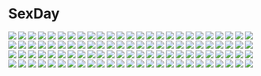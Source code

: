 # SexDay
![](https://konachan.com/jpeg/c4315ad5a03cff7beff354a82053df9e/Konachan.com%20-%20121011%20game_cg%20leila_reginrave%20tel-o%20tentacle_lord.jpg)
![](https://konachan.com/image/7521aad8e16b03a707e390ae4de5f970/Konachan.com%20-%2019277%20blue%20braids%20hat%20maria-sama_ga_miteru%20shimazu_yoshino%20shingo_%28missing_link%29.jpg)
![](https://konachan.com/jpeg/13435b174b26fafb7fa1609db56c6677/Konachan.com%20-%20242903%20black_hair%20bunko_%28fumimatsu%29%20cape%20chain%20fate_grand_order%20fate_%28series%29%20gloves%20hat%20long_hair%20nobunaga_oda_%28fate%29%20red_eyes.jpg)
![](https://konachan.com/image/f69312293f2b50351559dfbfd9035345/Konachan.com%20-%20158199%20cilou%20close%20flowers%20ichihara_yuuko%20long_hair%20red_eyes%20vector%20watermark%20white%20white_hair%20xxxholic.jpg)
![](https://konachan.com/image/250ea2164597494b514423e8a718f841/Konachan.com%20-%2038008%20amane_misa%20death_note%20food%20fruit%20signed%20strawberry%20vector.jpg)
![](https://konachan.com/jpeg/1bd2a6deef3292295c369fe5168e576c/Konachan.com%20-%20205730%207zu7%20ass%20bikini%20blush%20green_eyes%20idolmaster%20idolmaster_million_live%21%20long_hair%20mochizuki_anna%20swimsuit.jpg)
![](https://konachan.com/image/acb76e33e9975d425ca269b5ec1be46e/Konachan.com%20-%2041867%20blue%20luminous_arc%20pollon.jpg)
![](https://konachan.com/image/550f95dac9373c8c178800fba38f2e4b/Konachan.com%20-%20108092%20blush%20braids%20brown_hair%20game_cg%20green_eyes%20hinoue_itaru%20kanbe_kotori%20long_hair%20nude%20rewrite%20wet.jpg)
![](https://konachan.com/image/5c0bbe9ffc5d96b2c6963ca7c6c9c23f/Konachan.com%20-%20199077%202girls%20black_hair%20gloves%20long_hair%20magic%20original%20pixiv_fantasia%20red_eyes%20red_hair%20swd3e2%20sword%20weapon.jpg)
![](https://konachan.com/image/5de42994a43b7e11a1990b96456803d7/Konachan.com%20-%2035586%20tagme.jpg)
![](https://konachan.com/image/37f06f0508dcd3dcd217a9563908d6db/Konachan.com%20-%20115801%20animal_ears%20bed%20brown_eyes%20brown_hair%20foxgirl%20long_hair%20nejime%20ooka_miko%20pantyhose%20skirt%20tagme%20tail%20utau.jpg)
![](https://konachan.com/jpeg/75ba43aa622b73f3707154cf7f5410dd/Konachan.com%20-%20248370%20barefoot%20black_hair%20blush%20bubbles%20long_hair%20moyon%20original%20pink_eyes%20school_uniform%20skirt%20water%20wet.jpg)
![](https://konachan.com/jpeg/b26bc159fb427ed72498e783e3c5ebdf/Konachan.com%20-%20202516%20apron%20braids%20breasts%20cleavage%20drink%20drums%20food%20glasses%20group%20guitar%20hat%20headband%20horns%20long_hair%20maid%20mask%20ponytail%20red_eyes%20signed%20skirt%20uniform.jpg)
![](https://konachan.com/jpeg/bf1138361e409135cee0f59c9ff2b5c0/Konachan.com%20-%20246847%20apron%20aqua_eyes%20ass%20black_hair%20blush%20breasts%20cropped%20eromanga-sensei%20naked_apron%20nipples%20nude%20shirono_jin%20takasago_tomoe%20white.jpg)
![](https://konachan.com/image/cfbf4d90a7755f7fbdec2e3351d5b17c/Konachan.com%20-%2087986%20aqua_eyes%20blonde_hair%20headphones%20kagamine_len%20kagamine_rin%20katana%20male%20seiju_natsumegu%20short_hair%20sword%20vocaloid%20weapon.jpg)
![](https://konachan.com/image/11e9a242d6d21ed104287395d9aedba7/Konachan.com%20-%20239402%20black_hair%20blue%20breasts%20brown_eyes%20building%20choker%20cleavage%20clouds%20dress%20forest%20long_hair%20moon%20night%20no_bra%20original%20ponytail%20scenic%20tree%20youbou.jpg)
![](https://konachan.com/image/64a073b54deaff58da1b6755e5465c1c/Konachan.com%20-%2042956%20butterfly%20enma_ai%20japanese_clothes%20jigoku_shoujo%20mikage_yuzuki%20oka_mariko%20red_eyes.jpg)
![](https://konachan.com/image/436f88ea2110d9d34244acf6c45a53e3/Konachan.com%20-%2030044%20nagomi.jpg)
![](https://konachan.com/jpeg/8988628ed5449eba9756b74e47122111/Konachan.com%20-%20133253%20hakurei_reimu%20japanese_clothes%20kirisame_marisa%20long_hair%20magic%20maryquant%20miko%20ofuda%20tagme%20touhou%20witch.jpg)
![](https://konachan.com/image/517055cad1187d484264892809663e0b/Konachan.com%20-%2021505%20hakurei_reimu%20japanese_clothes%20miko%20touhou.jpg)
![](https://konachan.com/image/82f94bffe783bafd9697dfcf222e6705/Konachan.com%20-%2034939%20ikkitousen.jpg)
![](https://konachan.com/image/703a79250b17972233c9bbe33ab34342/Konachan.com%20-%20129072%20araragi_karen%20bicycle%20fire%20jpeg_artifacts%20monochrome%20monogatari_%28series%29%20nisemonogatari%20ponytail%20zaxzero.jpg)
![](https://konachan.com/jpeg/eb353ca9694827c35b64dd4c2ae2ce61/Konachan.com%20-%20274795%20black_hair%20blush%20bow%20breasts%20choker%20cleavage%20clouds%20dress%20gray_eyes%20long_hair%20naomi_%28fantasia%29%20original%20ribbons%20sky%20summer_dress%20waifu2x.jpg)
![](https://konachan.com/image/d948c465352981173378f44994c8773d/Konachan.com%20-%20296833%20cynd%20male%20mary_%28pokemon%29%20masaru_%28pokemon%29%20morpeko%20pokemon%20rookidee%20yamper.jpg)
![](https://konachan.com/image/98334ba2899f2bdd772bba546adbb1bd/Konachan.com%20-%20291124%20animal_ears%20fate_grand_order%20fate_%28series%29%20foxgirl%20mingakk%20pink_hair%20signed%20tail%20tamamo_no_mae_%28fate%29%20wedding_attire%20yellow_eyes.jpg)
![](https://konachan.com/jpeg/8744fbdfc76da0bdd81d4c9e70777880/Konachan.com%20-%20111871%20axanael%20game_cg%20sakura_%28axanael%29%20transparent.jpg)
![](https://konachan.com/image/7557d3ec39c7bb9a12e040365aabd43a/Konachan.com%20-%20114925%20animal_ears%20blonde_hair%20blue_eyes%20catgirl%20long_hair%20seeu%20thighhighs%20vocaloid.jpg)
![](https://konachan.com/image/926092454845726012a9dcf7b309ef61/Konachan.com%20-%2043474%20onozuka_komachi%20scythe%20touhou%20weapon.jpg)
![](https://konachan.com/image/d831d9c4743f705df63047cabf8a86db/Konachan.com%20-%2058830%20animal%20cat%20k-on%21%20nakano_azusa.jpg)
![](https://konachan.com/jpeg/8783a1f44daa4662b252884afbb275a3/Konachan.com%20-%20111126%20blue_eyes%20blush%20close%20favorite%20game_cg%20green_hair%20gt%20irotoridori_no_sekai%20short_hair%20thighhighs%20toumine_tsukasa.jpg)
![](https://konachan.com/image/9fbddf3e6395fc1d10be643a6dc67c71/Konachan.com%20-%2010779%20original%20tagme.jpg)
![](https://konachan.com/image/6750c7e5c277f3ae3f8f99e8931d230c/Konachan.com%20-%2088077%20blue_eyes%20blush%20bow%20braids%20breasts%20choker%20cleavage%20cosplay%20dress%20flowers%20gray_hair%20long_hair%20maid%20red_eyes%20red_hair%20touhou%20vampire%20wings%20wink.jpg)
![](https://konachan.com/image/b92e5989d8614c1c40ea5b2f0cab65ac/Konachan.com%20-%20194003%202girls%20blonde_hair%20japanese_clothes%20kimono%20soul_calibur%20tagme.jpg)
![](https://konachan.com/image/18aff49f44459e9a032cd648bbf18b9e/Konachan.com%20-%209014%20kanon%20minase_nayuki.jpg)
![](https://konachan.com/image/b82d5db70307fc37d7a5de24ef24db93/Konachan.com%20-%20275914%20christmas%20group%20idolmaster%20idolmaster_shiny_colors%20mitsumine_yuika%20shirase_sakuya%20tagme_%28artist%29%20tanaka_mamimi%20tsukioka_kogane%20yuukoku_kiriko.jpg)
![](https://konachan.com/image/ad40dc8c562de02689ad2b97d73ba642/Konachan.com%20-%2090138%20kousaki_rui%20long_hair%20original.jpg)
![](https://konachan.com/jpeg/a1314e4c44f5b7133b3dbc5ea75b91ef/Konachan.com%20-%2069595%20bikini%20game_cg%20hachikazuki_chizuru%20harukazedori_ni_tomarigi_wo_2nd_story%20navel%20skyfish%20swimsuit.jpg)
![](https://konachan.com/image/db6da9bdb3633b5ec4b55e33f2dd2273/Konachan.com%20-%2076837%20angel_beats%21%20bondage%20bra%20gray_hair%20kneehighs%20long_hair%20tachibana_kanade%20underwear%20wings%20yellow_eyes.jpg)
![](https://konachan.com/image/7999edd3ce6e0d6cfcba6eb20e19cad4/Konachan.com%20-%20114796%20all_male%20bandage%20black_eyes%20black_hair%20male%20nude%20papillon10%20trap.jpg)
![](https://konachan.com/image/daef4132935625fad695cb83362ca039/Konachan.com%20-%20207479%20anus%20ass%20ass_grab%20black_hair%20blue_eyes%20cropped%20hestia_%28danmachi%29%20long_hair%20lucknight%20pussy%20twintails%20uncensored.jpg)
![](https://konachan.com/image/a93749e43420ad21e4eafd46fd1c9fcb/Konachan.com%20-%20182414%20all_male%20clouds%20male%20mask%20naruto%20scarlet97%20sky%20uchiha_sasuke%20water.jpg)
![](https://konachan.com/image/672d259895e3e1f0ac17bb1e29bec5a9/Konachan.com%20-%20163691%20animal%20black_eyes%20brown_hair%20clouds%20dog%20food%20grass%20hazakura_sairento%20kneehighs%20motorcycle%20original%20school_uniform%20short_hair%20skirt%20sky%20water.jpg)
![](https://konachan.com/jpeg/a493a51bb5bf7754a129bca1c41c6b84/Konachan.com%20-%20205265%202girls%20eila_ilmatar_juutilainen%20long_hair%20sanya_v_litvyak%20scarf%20short_hair%20soe%20strike_witches.jpg)
![](https://konachan.com/image/e8279fb1533f65c2fae20d31827dd985/Konachan.com%20-%207235%20apron%20blue_eyes%20blue_hair%20bow%20headband%20maid%20panties%20ribbons%20short_hair%20sofiace_raphonitte%20underwear%20wiz_anniversary%20wristwear.jpg)
![](https://konachan.com/jpeg/c2adb25137f1230a8ed2de94f00d4b6c/Konachan.com%20-%20305174%20ass%20blue_eyes%20blush%20book%20braids%20couch%20crown%20dress%20eyepatch%20fang%20garter%20glasses%20gloves%20kaerunoko%20long_hair%20navel%20original%20red_eyes%20skirt%20tail.jpg)
![](https://konachan.com/jpeg/430c15932ba8a1e976961f43e5b63aca/Konachan.com%20-%2099167%20akemi_homura%20braids%20crying%20glasses%20group%20kaname_madoka%20long_hair%20mahou_shoujo_madoka_magica%20miki_sayaka%20sakura_kyouko%20short_hair%20tears%20tomoe_mami.jpg)
![](https://konachan.com/image/f265dca9b02d934bf5cc7efbd89b917b/Konachan.com%20-%20174336%20blue_hair%20bow%20building%20gaku1096%20halloween%20hat%20hatsune_miku%20hoodie%20long_hair%20purple_hair%20thighhighs%20tie%20twintails%20vocaloid%20voiceroid%20witch_hat.jpg)
![](https://konachan.com/jpeg/e044ae736432a5a8522d1c75fd156e05/Konachan.com%20-%20235227%20blue_eyes%20blue_hair%20blush%20bra%20breasts%20cleavage%20gloves%20headdress%20long_hair%20maken-ki%21%20navel%20necklace%20nijou_aki%20panties%20underboob%20underwear%20wet.jpg)
![](https://konachan.com/image/bb28893c279b4e84200f0de0efdf4bed/Konachan.com%20-%2039078%20bikini%20kurugaya_yuiko%20little_busters%21%20sky%20swimsuit.jpg)
![](https://konachan.com/image/df5a3d472e88bb187e0805783fbd03c9/Konachan.com%20-%20252574%20beach%20black_hair%20close%20flyable_heart%20long_hair%20shirasagi_mayuri%20tagme_%28artist%29%20water%20watermark.jpg)
![](https://konachan.com/jpeg/d825f542eb592eded161e15b07448455/Konachan.com%20-%2071502%20chrome_shelled_regios%20felli_loss%20layfon_alseif%20transparent%20vector.jpg)
![](https://konachan.com/image/7af923bbe6d4b5b0e2ebed20f304d552/Konachan.com%20-%2048910%202girls%20flandre_scarlet%20remilia_scarlet%20takaharu%20touhou%20vampire.jpg)
![](https://konachan.com/image/5faf68fa270b1c5acc106409ee7e51c8/Konachan.com%20-%20151284%20blonde_hair%20blue_eyes%20original%20sky%20snow%20stars%20tokumaro.jpg)
![](https://konachan.com/image/dce1a7976e1eacc6aad9fe0d2f6aff3f/Konachan.com%20-%20130642%20animal_ears%20blush%20ketsushi%20mousegirl%20nazrin%20penis%20red_eyes%20touhou%20uncensored.jpg)
![](https://konachan.com/image/8e4e3c03feea919b10a3a0ba92e73370/Konachan.com%20-%2069061%20dark%20dress%20red_eyes%20rino%20sky%20snow%20stars%20white%20white_clarity%20white_hair.jpg)
![](https://konachan.com/jpeg/663209cb3c0c64d3bb775a5efe024c8e/Konachan.com%20-%20169704%20blue_eyes%20blush%20breasts%20brown_hair%20censored%20frill%20game_cg%20koizumi_amane%20long_hair%20nipples%20pussy%20sirosaki_yuuri%20spread_legs%20wet.jpg)
![](https://konachan.com/jpeg/6534a2239c5744efd7a881dd88dd727f/Konachan.com%20-%20301179%20bed%20blue_eyes%20breasts%20cleavage%20dress%20honkai_impact%20jing_dian_da_mo_dao%20long_hair%20purple_hair%20raiden_mei%20waifu2x.jpg)
![](https://konachan.com/image/e5c0b26fe11a86184afe7c31356feda9/Konachan.com%20-%20227944%20aliasing%20anthropomorphism%20aqua_eyes%20blush%20breasts%20brown_hair%20cleavage%20headband%20japanese_clothes%20long_hair%20male%20nipple_slip%20nipples%20undressing.jpg)
![](https://konachan.com/image/86f9c93476db552063dd04aa26ec55fc/Konachan.com%20-%2056588%20animal_ears%20bikini%20blonde_hair%20happy_core%20kinoshita_ichi%20loli%20long_hair%20swimsuit.jpg)
![](https://konachan.com/image/d72f269d19ad270e48c5074ea3f8b586/Konachan.com%20-%20115374%202c%3Dgalore%20amane_suzuha%20black_hair%20braids%20brown_eyes%20brown_hair%20drink%20green_eyes%20male%20okabe_rintarou%20short_hair%20steins%3Bgate%20translation_request.jpg)
![](https://konachan.com/jpeg/6465432cd945f72e70f26a01425250b3/Konachan.com%20-%20289553%20animal_ears%20blonde_hair%20blue%20blush%20breasts%20cleavage%20cropped%20haruyuki_%28yukichasoba%29%20long_hair%20multiple_tails%20original%20pink_eyes%20tail%20tears.jpg)
![](https://konachan.com/image/89398af14215251bc6cca3a86926ee0b/Konachan.com%20-%20194851%20animal%20armor%20ass%20black_eyes%20black_hair%20corset%20dragon%20fantasy_earth_zero%20gloves%20horse%20knife%20short_hair%20sideboob%20sword%20thighhighs%20urakanda%20weapon%20wings.jpg)
![](https://konachan.com/image/345ec4a09ae76447dc26321115a89d54/Konachan.com%20-%20122709%20blush%20fujieda_miyabi%20kaname_madoka%20mahou_shoujo_madoka_magica%20pink%20short_hair%20twintails.jpg)
![](https://konachan.com/jpeg/12d811fccc00e5ceca8d7287234c04be/Konachan.com%20-%20103059%20akemi_homura%20amakara_surume%20dress%20kaname_madoka%20mahou_shoujo_madoka_magica%20miki_sayaka%20sakura_kyouko%20tomoe_mami.jpg)
![](https://konachan.com/jpeg/0584ddede638f5f8b5d5da445423da95/Konachan.com%20-%20218186%20animal_ears%20breasts%20brown_hair%20cleavage%20foxgirl%20green_eyes%20kuromiya%20kuromiya_raika%20long_hair%20original%20skirt%20tail%20thighhighs%20underwear%20waifu2x.jpg)
![](https://konachan.com/image/daa6845fe0691900ca5074f5c06301c7/Konachan.com%20-%20131173%20ikeda_chitose%20kill_me_baby%20nosebleed%20parody%20shishinon%20sugiura_ayano%20toshinou_kyouko%20yuru_yuri.jpg)
![](https://konachan.com/image/8ee800886874a8cacd50ec22a447d9ac/Konachan.com%20-%20307592%20animal_ears%20ass%20black_hair%20breasts%20foxgirl%20garter_belt%20jpeg_artifacts%20long_hair%20nude%20pussy%20stockings%20tail%20tofuubear%20uncensored%20watermark%20white.jpg)
![](https://konachan.com/image/57005cabf782389358c03cab8547eb08/Konachan.com%20-%20286914%20amanashi_nui%20bikini%20blush%20boku_no_kanojo_sensei%20breasts%20brown_eyes%20brown_hair%20cleavage%20jpeg_artifacts%20navel%20oryou%20short_hair%20swimsuit%20underboob.jpg)
![](https://konachan.com/jpeg/420a7abe68d70851407bfea4e18eccf0/Konachan.com%20-%20167080%20brown_hair%20hatsune_miku%20long_hair%20red_eyes%20tell_your_world_%28vocaloid%29%20thighhighs%20tie%20twintails%20vocaloid%20yuucho_%28cololal%29.jpg)
![](https://konachan.com/image/8fd8c9a9e9c735cc85ed52d3ee5ea60e/Konachan.com%20-%2038096%20chall_acustica%20marlene_vlady%20mobile_suit_gundam%20mobile_suit_gundam_00p%20ruido_resonance%20uon_taraku.jpg)
![](https://konachan.com/image/dd6c43d26d6e8b8cb88b7e249a8908a1/Konachan.com%20-%2081997%20animal%20barefoot%20bird%20clouds%20flowers%20furai%20original%20ponytail%20school_uniform%20sunflower%20water.jpg)
![](https://konachan.com/jpeg/d0ec1d47cbceddfba6566c5fea005e99/Konachan.com%20-%20307738%20dress%20fenrir_%28fenlil0316%29%20headband%20hololive%20horns%20long_hair%20nakiri_ayame%20red_eyes%20tears%20white_hair.jpg)
![](https://konachan.com/jpeg/a918b0931e17ce2f1ee7bf22e8bbdf1c/Konachan.com%20-%2074438%20angel_beats%21%20close%20transparent%20vector%20yui_%28angel_beats%21%29.jpg)
![](https://konachan.com/image/59ba013f19bf8eefd45a49df2275df80/Konachan.com%20-%2039472%20elfen_lied%20kurama_mariko.jpg)
![](https://konachan.com/image/ba800e88e34a79abc02faa2fc294edac/Konachan.com%20-%20272439%20aqua_eyes%20aqua_hair%20hatsune_miku%20headphones%20long_hair%20mochizuki_saku%20school_uniform%20tree%20twintails%20vocaloid.jpg)
![](https://konachan.com/image/d41e702370d916be60609484cecfa9cd/Konachan.com%20-%20278236%20bandage%20braids%20breasts%20eva_16-gouki%20idolmaster%20idolmaster_cinderella_girls%20long_hair%20navel%20ninomiya_asuka%20orange_hair%20pink_eyes%20ponytail%20water.jpg)
![](https://konachan.com/image/1beb6bcc2f1e8c1d450e39d6a4fa7a45/Konachan.com%20-%2063205%20black_rock_shooter%20chain%20hatsune_miku%20kuroi_mato%20sword%20twintails%20vocaloid%20weapon.jpg)
![](https://konachan.com/image/a7825433b5848711683dde16b2c4cf31/Konachan.com%20-%2053238%20chibi%20touhou.jpg)
![](https://konachan.com/image/f28c44a34f22ad88c5b71a1aaf5278bc/Konachan.com%20-%2027089%20gym_uniform%20kakyuusei%20kakyuusei_2%20scan.jpg)
![](https://konachan.com/image/421ad8367d025b71d81c4777e5513e1f/Konachan.com%20-%20149568%20culture_japan%20kuuchuu_yousai%20school_uniform%20suenaga_mirai.jpg)
![](https://konachan.com/jpeg/814281c2526796eb5565154f542b98d2/Konachan.com%20-%20253471%20animal%20autumn%20bird%20blonde_hair%20duck%20hat%20kyod%2B%20leaves%20long_hair%20original%20signed%20skirt%20thighhighs%20tree%20yellow_eyes.jpg)
![](https://konachan.com/jpeg/532dcb6138634d6f0616e6ebe9b2deb3/Konachan.com%20-%20237734%20anus%20ass%20ass_grab%20blush%20breasts%20censored%20game_cg%20hulotte%20ikegami_akane%20long_hair%20nipples%20panty_pull%20pink_eyes%20pussy%20pussy_juice%20red_hair%20yagami_kanna.jpg)
![](https://konachan.com/image/27fc70f92508f35bc1c5c84f324c3b02/Konachan.com%20-%2066681%20animal%20bird%20book%20brown_eyes%20brown_hair%20clouds%20dress%20original%20paper%20ribbons%20selina%20sky%20tree%20umbrella%20water.jpg)
![](https://konachan.com/image/c37ad9853c3dd8c258ebb38f771f6359/Konachan.com%20-%20133104%20book%20breasts%20cleavage%20doll%20dress%20etou_%28cherry7%29%20hat%20kirisame_marisa%20long_hair%20patchouli_knowledge%20purple_eyes%20purple_hair%20thighhighs%20touhou%20witch.jpg)
![](https://konachan.com/image/973484435784cb55698a6576d098a837/Konachan.com%20-%2069097%20aqua_eyes%20dress%20long_hair%20manya_%28mohu_is-mine%29%20megurine_luka%20pink_hair%20ribbons%20vocaloid.jpg)
![](https://konachan.com/jpeg/6a336f4afdc0daa5063c94a2c2465993/Konachan.com%20-%20190883%20ashishun%20blonde_hair%20brown_hair%20food%20game_cg%20kanna_kana%20male%20marmalade%20primal_x_hearts%20purple_eyes%20school_uniform%20shirt%20short_hair%20tie.jpg)
![](https://konachan.com/image/9ebad30d4a20468ba30abd9a55c3f258/Konachan.com%20-%20192875%20aliasing%20barefoot%20bikini%20blush%20breasts%20cleavage%20collar%20glasses%20kutan%20long_hair%20navel%20original%20ponytail%20skirt%20swim_ring%20swimsuit%20thighhighs%20white.jpg)
![](https://konachan.com/image/135603a4b0db034865982cfc94e4d260/Konachan.com%20-%2074770%20armor%20blue_hair%20green_eyes%20headband%20kurogin%20mahou_senki_lyrical_nanoha_force%20mahou_shoujo_lyrical_nanoha%20short_hair%20subaru_nakajima%20zoom_layer.jpg)
![](https://konachan.com/image/89c1c94da8155be57722c6063ae05eb8/Konachan.com%20-%20186144%20barefoot%20black_eyes%20black_hair%20leotard%20short_hair%20takeuchi_aya.jpg)
![](https://konachan.com/image/a2f99bb7afa21bea9cdeea0cabbc208a/Konachan.com%20-%2030817%20dizzy%20guilty_gear.jpg)
![](https://konachan.com/image/bf072a8b9a8044506ab1d164745767d9/Konachan.com%20-%20282146%20blue_eyes%20bow%20brown_hair%20clouds%20love_live%21_sunshine%21%21%20phone%20reflection%20school_uniform%20shamakho%20short_hair%20signed%20sky%20watanabe_you.jpg)
![](https://konachan.com/image/e1fdffbcb3ae5ad74b7771533f4e8317/Konachan.com%20-%20293319%20breast_hold%20breasts%20emilia_%28re%3Azero%29%20long_hair%20mito_yoshihiro%20nipples%20nude%20onsen%20re%3Azero_kara_hajimeru_isekai_seikatsu%20water.jpg)
![](https://konachan.com/image/954e08849a21450c9932035d900e1512/Konachan.com%20-%20300514%20aliasing%20blue_eyes%20blue_hair%20blush%20close%20gochuumon_wa_usagi_desu_ka%3F%20kafuu_chino%20loli%20moso_%28mousou_temporary%29%20uniform%20waitress.jpg)
![](https://konachan.com/image/ed844221f4af96a8858eb74c381d2108/Konachan.com%20-%20216800%20aqua_eyes%20aqua_hair%20hatsune_miku%20headphones%20long_hair%20shizu_yasushi%20skirt%20tattoo%20tie%20twintails%20vocaloid%20white.jpg)
![](https://konachan.com/image/bea2b56dabb5060629a79038b91c95d8/Konachan.com%20-%20256036%20aqua_eyes%20black_eyes%20blue_hair%20boots%20brown_eyes%20brown_hair%20dark_skin%20glasses%20green_eyes%20hat%20long_hair%20original%20pantyhose%20ponytail%20scarf%20twintails.jpg)
![](https://konachan.com/image/db75937fa59c2fb3b430b20e86cee880/Konachan.com%20-%20140842%202girls%20barefoot%20bikini%20breasts%20chitanda_eru%20hyouka%20ibara_mayaka%20nipples%20nude%20sky%20swimsuit%20third-party_edit%20wet.jpg)
![](https://konachan.com/image/2314be73df3e523fbd0733b67fcf4b5a/Konachan.com%20-%20108467%20blue_hair%20brown_hair%20c_%28control%29%20male%20mikuni_souichirou%20pointed_ears%20q_%28control%29%20red_eyes%20short_hair.jpg)
![](https://konachan.com/jpeg/861f3159db3f08a47574e182986314d1/Konachan.com%20-%2096966%203rd_eye%20blonde_hair%20bloody_rondo%20dress%20game_cg%20lolita_fashion%20long_hair%20luna_freed_queen%20makita_maki%20red_eyes%20ribbons%20sunset%20thighhighs%20twintails.jpg)
![](https://konachan.com/jpeg/28018bce1732038d23e673382ee60b86/Konachan.com%20-%20194321%20breasts%20muto%20nipples%20original%20panties%20pussy%20skirt%20skirt_lift%20third-party_edit%20uncensored%20underwear%20white.jpg)
![](https://konachan.com/jpeg/df5bf5f3c2146b88cfb934614218e973/Konachan.com%20-%20193098%20animal_ears%20black_hair%20blonde_hair%20catgirl%20kuromaru%20original%20purple_eyes%20short_hair%20tail%20white.jpg)

